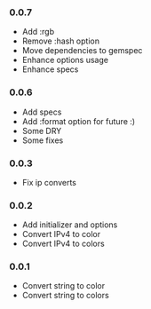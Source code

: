 ### 0.0.7

* Add :rgb
* Remove :hash option
* Move dependencies to gemspec
* Enhance options usage
* Enhance specs

### 0.0.6

* Add specs
* Add :format option for future :)
* Some DRY
* Some fixes

### 0.0.3

* Fix ip converts

### 0.0.2

* Add initializer and options
* Convert IPv4 to color
* Convert IPv4 to colors

### 0.0.1

* Convert string to color
* Convert string to colors

